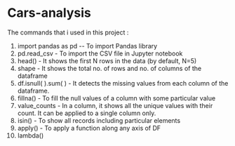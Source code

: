 # Cars-analysis


The commands that i used in this project :

1. import pandas as pd -- To import Pandas library
2. pd.read_csv - To import the CSV file in Jupyter notebook
3. head() - It shows the first N rows in the data (by default, N=5)
4. shape - It shows the total no. of rows and no. of columns of the dataframe
5. df.isnull( ).sum( ) - It detects the missing values from each column of the dataframe.
6. fillna() - To fill the null values of a column with some particular value
7. value_counts - In a column, it shows all the unique values with their count. It can be applied to a single column only.
8. isin() - To show all records including particular elements
9. apply() - To apply a function along any axis of DF
10. lambda()   
